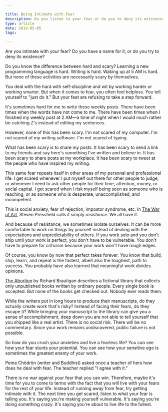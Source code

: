 ```yaml
---

title: Being Intimate with Fear
description: Do you listen to your fear or do you to deny its existence?
type: article
date: 2019-05-05
tags:

---
```


Are you intimate with your fear? Do you have a name for it, or do you try to deny its existence?

Do you know the difference between hard and scary? Learning a new programming language is hard. Writing is hard. Waking up at 5 AM is hard. But none of these activities are necessarily scary by themselves.

You deal with the hard with self-discipline and wit by working harder or working smarter. But when it comes to fear, you often feel helpless. You tell yourself to "just do it." But your feet are refusing to take a step forward.

It's sometimes hard for me to write these weekly posts. There have been times when the words have not come to me. There have been times when I finished my weekly post at 2 AM—a time of night when I would much rather be catching Z's instead of editing my sentences.

However, none of this has been scary. I'm not scared of my computer. I'm not scared of my writing software. I'm not scared of typing.

What has been scary is to share my posts. It has been scary to send a link to my friends and say here's something I've written and believe in. It has been scary to share posts at my workplace. It has been scary to tweet at the people who have inspired my writing.

This same fear repeats itself in other areas of my personal and professional life. I get scared whenever I put myself out there for other people to judge, or whenever I need to ask other people for their time, attention, money, or social capital. I get scared when I risk myself being seen as someone who is reaching, or as someone who is desperate, unaccomplished, and incompetent.

This is social anxiety, fear of rejection, impostor syndrome, etc. In [The War of Art](https://www.amazon.co.uk/War-Art-Through-Creative-Battles/dp/1936891026), Steven Pressfield calls it simply *resistance*. We all have it.

And because of resistance, we sometimes isolate ourselves. It can be more comfortable to work on things by yourself instead of dealing with the expectations and unpredictability of others. If you work solo and you don't ship until your work is perfect, you don't have to be vulnerable. You don't have to prepare for criticism because your work won't have rough edges.

Of course, you know by now that perfect takes forever. You know that build, ship, learn, and repeat is the fastest, albeit also the toughest, path to success. You probably have also learned that meaningful work divides opinions.

[The Abortion](https://www.amazon.com/Revenge-Lawn-Abortion-Wind-Wont/dp/0395706742) by Richard Brautigan describes a fictional library that collects only unpublished books written by ordinary people. Every single book is accepted. But none of the books get checked out. Nobody ever reads them.

While the writers put in long hours to produce their manuscripts, do they actually create work that's risky? Instead of facing their fears, do they escape it? While bringing your manuscript to the library can give you a sense of accomplishment, deep down you are not able to tell yourself that you shipped like a real artist. There is no social risk. There will be no commentary. Since your work remains undiscovered, public failure is not possible.

So how do you crush your anxieties and live a fearless life? You can see how your fear stunts your potential. You can see how your sensitive ego is sometimes the greatest enemy of your work.

Pema Chödrön (writer and Buddhist) asked once a teacher of hers how does he deal with fear. The teacher replied "I agree with it."

There is no war against your fear that you can win. Therefore, maybe it's time for you to come to terms with the fact that you will live with your fears for the rest of your life. Instead of running away from fear, try getting intimate with it. The next time you get scared, listen to what your fear is telling you. It's saying you're making yourself vulnerable. It's saying you're doing something crazy. It's saying you're about to live life to the fullest.
